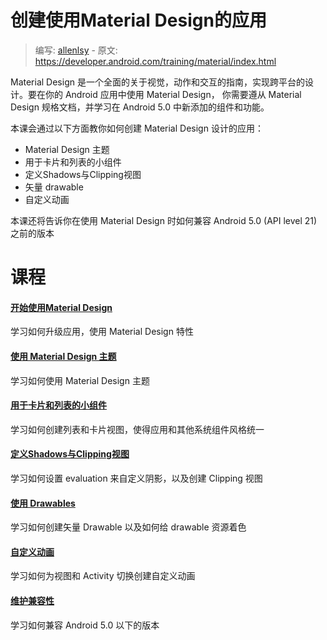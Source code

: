 # 创建使用Material Design的应用

> 编写: [allenlsy](https://github.com/allenlsy) - 原文: <https://developer.android.com/training/material/index.html>

Material Design 是一个全面的关于视觉，动作和交互的指南，实现跨平台的设计。要在你的 Android 应用中使用 Material Design， 你需要遵从 Material Design 规格文档，并学习在 Android 5.0 中新添加的组件和功能。

本课会通过以下方面教你如何创建 Material Design 设计的应用：

* Material Design 主题
* 用于卡片和列表的小组件
* 定义Shadows与Clipping视图
* 矢量 drawable
* 自定义动画

本课还将告诉你在使用 Material Design 时如何兼容 Android 5.0 (API level 21) 之前的版本

# 课程

#### [ 开始使用Material Design ](get-started.html)

学习如何升级应用，使用 Material Design 特性

#### [ 使用 Material Design 主题 ](theme.html)

学习如何使用 Material Design 主题

#### [ 用于卡片和列表的小组件 ](lists-cards.html)

学习如何创建列表和卡片视图，使得应用和其他系统组件风格统一

#### [ 定义Shadows与Clipping视图 ](shadows-clipping.html)

学习如何设置 evaluation 来自定义阴影，以及创建 Clipping 视图

#### [ 使用 Drawables ](drawables.html)

学习如何创建矢量 Drawable 以及如何给 drawable 资源着色

#### [ 自定义动画 ](animations.html)

学习如何为视图和 Activity 切换创建自定义动画

#### [ 维护兼容性 ](compatibility.html)

学习如何兼容 Android 5.0 以下的版本
